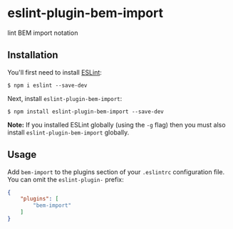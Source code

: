 # eslint-plugin-bem-import

lint BEM import notation

## Installation

You'll first need to install [ESLint](http://eslint.org):

```
$ npm i eslint --save-dev
```

Next, install `eslint-plugin-bem-import`:

```
$ npm install eslint-plugin-bem-import --save-dev
```

**Note:** If you installed ESLint globally (using the `-g` flag) then you must also install `eslint-plugin-bem-import` globally.

## Usage

Add `bem-import` to the plugins section of your `.eslintrc` configuration file. You can omit the `eslint-plugin-` prefix:

```json
{
    "plugins": [
        "bem-import"
    ]
}
```





